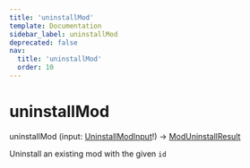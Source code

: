 ```yaml
---
title: 'uninstallMod'
template: Documentation
sidebar_label: uninstallMod
deprecated: false
nav:
  title: 'uninstallMod'
  order: 10
---
```


# uninstallMod

<div className="pb-4 font-roboto-slab text-lg"><span className="font-bold">uninstallMod</span> <span style={{'fontWeight':400,'fontSize':'0.85em'}}>(input: <a href="/guardrails/docs/reference/graphql/input/UninstallModInput">UninstallModInput</a>!) &rarr; <a href="/guardrails/docs/reference/graphql/object/ModUninstallResult">ModUninstallResult</a></span>
</div>



Uninstall an existing mod with the given `id`